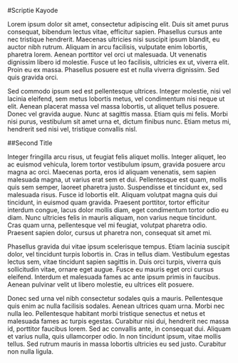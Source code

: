 #Scriptie Kayode

Lorem ipsum dolor sit amet, consectetur adipiscing elit. Duis sit amet purus consequat, bibendum lectus vitae, efficitur sapien. Phasellus cursus ante nec tristique hendrerit. Maecenas ultricies nisi suscipit ipsum blandit, eu auctor nibh rutrum. Aliquam in arcu facilisis, vulputate enim lobortis, pharetra lorem. Aenean porttitor vel orci ut malesuada. Ut venenatis dignissim libero id molestie. Fusce ut leo facilisis, ultricies ex ut, viverra elit. Proin eu ex massa. Phasellus posuere est et nulla viverra dignissim. Sed quis gravida orci.

Sed commodo ipsum sed est pellentesque ultrices. Integer molestie, nisi vel lacinia eleifend, sem metus lobortis metus, vel condimentum nisi neque ut elit. Aenean placerat massa vel massa lobortis, ut aliquet tellus posuere. Donec vel gravida augue. Nunc at sagittis massa. Etiam quis mi felis. Morbi nisi purus, vestibulum sit amet urna et, dictum finibus nunc. Etiam metus mi, hendrerit sed nisi vel, tristique convallis nisl.

##Second Title

Integer fringilla arcu risus, ut feugiat felis aliquet mollis. Integer aliquet, leo ac euismod vehicula, lorem tortor vestibulum ipsum, gravida posuere arcu magna ac orci. Maecenas porta, eros id aliquam venenatis, sem sapien malesuada magna, ut varius erat sem et dui. Pellentesque est quam, mollis quis sem semper, laoreet pharetra justo. Suspendisse et tincidunt ex, sed malesuada risus. Fusce id lobortis elit. Aliquam volutpat magna quis dui tincidunt, in euismod quam gravida. Praesent porttitor, tortor efficitur interdum congue, lacus dolor mollis diam, eget condimentum tortor odio eu diam. Nunc ultricies felis in mauris aliquam, non varius neque tincidunt. Cras quam urna, pellentesque vel mi feugiat, volutpat pharetra odio. Praesent sapien dolor, cursus ut pharetra non, consequat sit amet mi.

Phasellus gravida dui vitae ipsum scelerisque tempus. Etiam lacinia suscipit dolor, vel tincidunt turpis lobortis in. Cras in tellus diam. Vestibulum egestas lectus sem, vitae tincidunt sapien sagittis in. Duis orci turpis, viverra quis sollicitudin vitae, ornare eget augue. Fusce eu mauris eget orci cursus eleifend. Interdum et malesuada fames ac ante ipsum primis in faucibus. Aenean pulvinar velit ut libero molestie, eu ultrices elit posuere.

Donec sed urna vel nibh consectetur sodales quis a mauris. Pellentesque quis enim ac nulla facilisis sodales. Aenean ultrices quam urna. Morbi nec nulla leo. Pellentesque habitant morbi tristique senectus et netus et malesuada fames ac turpis egestas. Curabitur nisi dui, hendrerit nec massa id, porttitor faucibus lorem. Sed ac convallis ante, in consequat dui. Aliquam et varius nulla, quis ullamcorper odio. In non tincidunt ipsum, vitae mollis tellus. Sed rutrum mauris in massa lobortis ultricies eu sed justo. Curabitur non nulla ligula.